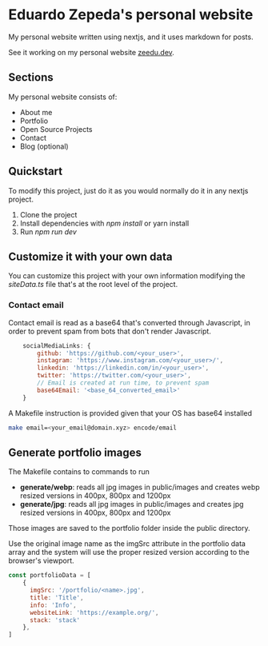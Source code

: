 # Eduardo Zepeda's personal website

My personal website written using nextjs, and it uses markdown for posts.

See it working on my personal website [zeedu.dev](https://zeedu.dev/).

## Sections

My personal website consists of:

- About me
- Portfolio
- Open Source Projects
- Contact
- Blog (optional)

## Quickstart

To modify this project, just do it as you would normally do it in any nextjs project.

1. Clone the project
2. Install dependencies with *npm install* or yarn install
3. Run *npm run dev*

## Customize it with your own data

You can customize this project with your own information modifying the *siteData.ts* file that's at the root level of the project.

### Contact email

Contact email is read as a base64 that's converted through Javascript, in order to prevent spam from bots that don't render Javascript.

``` javascript
    socialMediaLinks: {
        github: 'https://github.com/<your_user>',
        instagram: 'https://www.instagram.com/<your_user>/',
        linkedin: 'https://linkedin.com/in/<your_user>',
        twitter: 'https://twitter.com/<your_user>',
        // Email is created at run time, to prevent spam
        base64Email: '<base_64_converted_email>'
    }
```

A Makefile instruction is provided given that your OS has base64 installed

``` bash
make email=<your_email@domain.xyz> encode/email
```

## Generate portfolio images

The Makefile contains to commands to run

* **generate/webp**: reads all jpg images in public/images and creates webp resized versions in 400px, 800px and 1200px 
* **generate/jpg**: reads all jpg images in public/images and creates jpg resized versions in 400px, 800px and 1200px

Those images are saved to the portfolio folder inside the public directory.

Use the original image name as the imgSrc attribute in the portfolio data array and the system will use the proper resized version according to the browser's viewport.

``` javascript
const portfolioData = [
    {
      imgSrc: '/portfolio/<name>.jpg',
      title: 'Title',
      info: 'Info',
      websiteLink: 'https://example.org/',
      stack: 'stack'
    },
]
```

